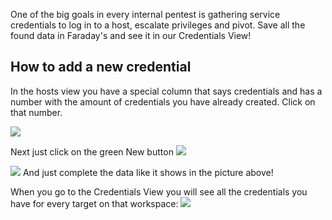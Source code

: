 One of the big goals in every internal pentest is gathering service credentials to log in to a host, escalate privileges and pivot. Save all the found data in Faraday's  and see it in our Credentials View!

## How to add a new credential
In the hosts view you have a special column that says credentials and has a number with the amount of credentials you have already created. Click on that number.

![](https://raw.githubusercontent.com/wiki/infobyte/faraday/images/faraday_creds_hosts_view.png)

Next just click on the green New button ![](https://raw.githubusercontent.com/wiki/infobyte/faraday/images/faraday_report_new_button.png)

![](https://raw.githubusercontent.com/wiki/infobyte/faraday/images/faraday_creds_new.png)
And just complete the data like it shows in the picture above!

When you go to the Credentials View you will see all the credentials you have for every target on that workspace:
![](https://raw.githubusercontent.com/wiki/infobyte/faraday/images/faraday_creds_view.png)